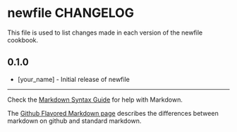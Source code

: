 # newfile CHANGELOG

This file is used to list changes made in each version of the newfile cookbook.

## 0.1.0
- [your_name] - Initial release of newfile

- - -
Check the [Markdown Syntax Guide](http://daringfireball.net/projects/markdown/syntax) for help with Markdown.

The [Github Flavored Markdown page](http://github.github.com/github-flavored-markdown/) describes the differences between markdown on github and standard markdown.

